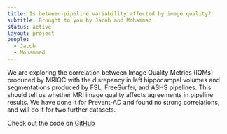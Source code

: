 ```yaml
---
title: Is between-pipeline variability affected by image quality?
subtitle: Brought to you by Jacob and Mohammad.
status: active
layout: project
people:
  - Jacob
  - Mohammad
---
```


We are exploring the correlation between Image Quality Metrics (IQMs) produced by MRIQC with the disrepancy in left hippocampal volumes and segmentations produced by FSL, FreeSurfer, and ASHS pipelines.
This should tell us whether MRI image quality affects agreements in pipeline results. We have done it for Prevent-AD and found no strong correlations, and will do it for two further datasets.

Check out the code on [GitHub](https://github.com/neurodatascience/Pipeline-Discrepancy-Exploration)

